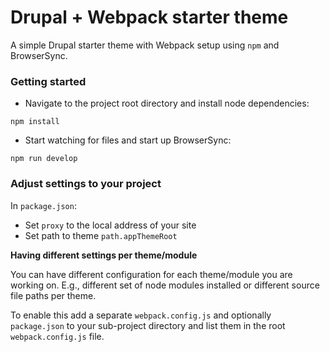 # Drupal + Webpack starter theme

A simple Drupal starter theme with Webpack setup using `npm` and BrowserSync.

### Getting started

- Navigate to the project root directory and install node dependencies:
```
npm install
```

- Start watching for files and start up BrowserSync:

```
npm run develop
```


### Adjust settings to your project

In `package.json`:

  - Set `proxy` to the local address of your site
  - Set path to theme `path.appThemeRoot`
  
  
**Having different settings per theme/module**

You can have different configuration for each theme/module you are working 
on. E.g., different set of node modules installed or different source file 
paths per theme. 

To enable this add a separate `webpack.config.js` and optionally 
`package.json` to your sub-project directory and list them in the root
`webpack.config.js` file.
